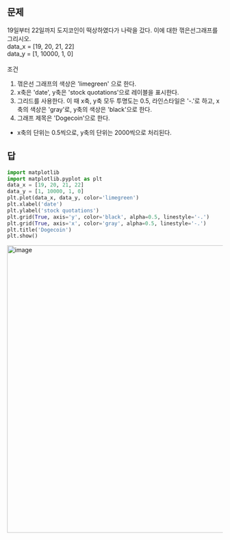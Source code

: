 ## 문제
19일부터 22일까지 도지코인이 떡상하였다가 나락을 갔다. 이에 대한 꺾은선그래프를 그리시오.
<br/>
data_x = [19, 20, 21, 22]
<br/>
data_y = [1, 10000, 1, 0]
<br/><br/>
조건
1. 꺾은선 그래프의 색상은 'limegreen' 으로 한다.
2. x축은 'date', y축은 'stock quotations'으로 레이블을 표시한다.
3. 그리드를 사용한다. 이 때 x축, y축 모두 투명도는 0.5, 라인스타일은 '-.'로 하고, x축의 색상은 'gray'로, y축의 색상은 'black'으로 한다.
4. 그래프 제목은 'Dogecoin'으로 한다.
* x축의 단위는 0.5씩으로, y축의 단위는 2000씩으로 처리된다.

## 답
```python
import matplotlib
import matplotlib.pyplot as plt
data_x = [19, 20, 21, 22]
data_y = [1, 10000, 1, 0]
plt.plot(data_x, data_y, color='limegreen')
plt.xlabel('date')
plt.ylabel('stock quotations')
plt.grid(True, axis='y', color='black', alpha=0.5, linestyle='-.')
plt.grid(True, axis='x', color='gray', alpha=0.5, linestyle='-.')
plt.title('Dogecoin')
plt.show()
```
<img width="671" alt="image" src="https://github.com/sejongsmarcle/2023_Autumn_DataAnalysisStudy/assets/128350167/9c1740c9-28cb-43ac-90d1-d67346cad6ec">


